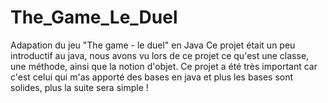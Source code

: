 # The_Game_Le_Duel
Adapation du jeu "The game - le duel" en Java
Ce projet était un peu introductif au java, nous avons vu lors de ce projet ce qu'est une classe, une méthode, ainsi que la notion d'objet.
Ce projet a été très important car c'est celui qui m'as apporté des bases en java et plus les bases sont solides, plus la suite sera simple !
